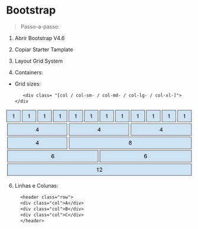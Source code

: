 # Bootstrap

> Passo-a-passo:

1. Abrir Bootstrap V4.6

2. Copiar Starter Tamplate

3. Layout Grid System

4. Containers:

- Grid sizes:

         <div class= "[col / col-sm- / col-md- / col-lg- / col-xl-]"></div

<img src="oito.png">

6. Linhas e Colunas:
   
         <header class="row">
         <div class="col">A</div>
         <div class="col">B</div>
         <div class="col">C</div>
         </header>
